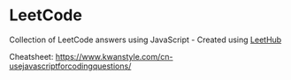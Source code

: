 # LeetCode
Collection of LeetCode answers using JavaScript - Created using [LeetHub](https://github.com/QasimWani/LeetHub)

Cheatsheet: https://www.kwanstyle.com/cn-usejavascriptforcodingquestions/
